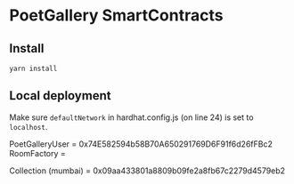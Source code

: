 # PoetGallery SmartContracts

## Install

`yarn install`

## Local deployment

Make sure `defaultNetwork` in hardhat.config.js (on line 24) is set to `localhost`.

PoetGalleryUser = 0x74E582594b58B70A650291769D6F91f6d26fFBc2
RoomFactory = 

Collection (mumbai) = 0x09aa433801a8809b09fe2a8fb67c2279d4579eb2